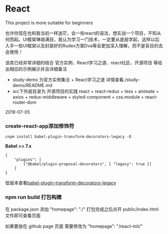 # React 

This project is more suitable for beginners

也许你现在也和我当初一样迷茫，会一些react的语法，想实战一个项目，不知从何而起。UI框架琳琅满目，我认为学习一门技术，一定要从底层学起，这样以后入手一些UI框架以及封装好的Rudex方案Dva等会更加深入理解，而不是盲目的去会使用！

该库已经非常详细的结合 官方实例、React学习之道、react社区、开源项目 等给出相应的示例展示并且详细备注

- study-demo 为官方实例集合 + React学习之道 详情查看./study-demo/README.md
- src下外层目录为 开源项目的实践 react + react-redux + less + animate + axios + redux-middleware + styled-component + css.module + react-router-dom


2019-07-05
### create-react-app添加修饰符

```
cnpm install babel-plugin-transform-decorators-legacy -D
```
**Babel >= 7.x** 

```
{
    "plugins": [
        ["@babel/plugin-proposal-decorators", { "legacy": true }]
    ]
}
```
低版本查看[babel-plugin-transform-decorators-legacy](https://www.npmjs.com/package/babel-plugin-transform-decorators-legacy)


### npm run build 打包构建

在 package.json 添加 "homepage": "./" 打包完成之后点开 public/index.html 文件即可查看页面

如果要放在 github page 页面 需要修改为 "homepage": "/react-init/"